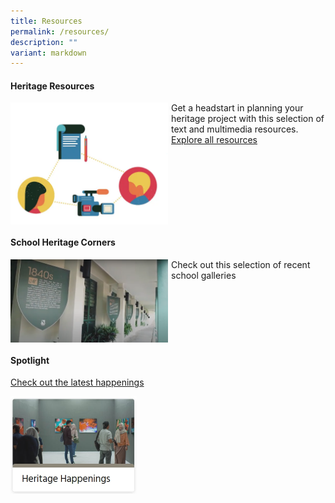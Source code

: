 ```yaml
---
title: Resources
permalink: /resources/
description: ""
variant: markdown
---
```

#### **Heritage Resources**
<img src="/images/heritage_resources_image.png" style="width:50%;margin-right:5px;" align="left"><p></p>Get a headstart in planning your heritage project with this selection of text and multimedia resources.
[Explore all resources](/resources/heritage-resources/)

<br clear="left">



#### **School Heritage Corners**
<img src="/images/website_icon_SHC.png" style="width:50%;margin-right:5px;" align="left">
<p></p> 
Check out this selection of recent school galleries 

<br clear="left">

#### **Spotlight**

[Check out the latest happenings](/resources/heritage-spotlights/)	
	
<p><a href="/resources/heritage-spotlights/">  
<img src="/images/resources5.jpg" style="width:40%;margin-right:5px;" align="left">	
</a></p>
	
<br clear="left">